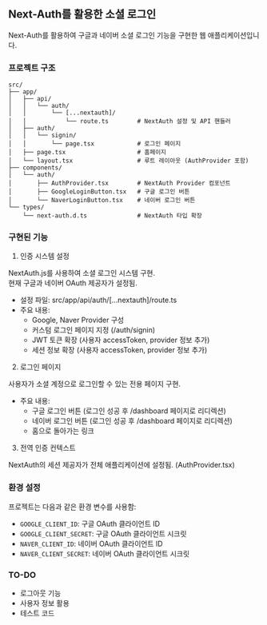 ## Next-Auth를 활용한 소셜 로그인
Next-Auth를 활용하여 구글과 네이버 소셜 로그인 기능을 구현한 웹 애플리케이션입니다.

### 프로젝트 구조
```
src/
├── app/
│   ├── api/
│   │   └── auth/
│   │       └── [...nextauth]/
│   │           └── route.ts        # NextAuth 설정 및 API 핸들러
│   ├── auth/
│   │   └── signin/
│   │       └── page.tsx            # 로그인 페이지
│   ├── page.tsx                    # 홈페이지
│   └── layout.tsx                  # 루트 레이아웃 (AuthProvider 포함)
├── components/
│   └── auth/
│       ├── AuthProvider.tsx        # NextAuth Provider 컴포넌트
│       ├── GoogleLoginButton.tsx   # 구글 로그인 버튼
│       └── NaverLoginButton.tsx    # 네이버 로그인 버튼
└── types/
    └── next-auth.d.ts              # NextAuth 타입 확장
```

### 구현된 기능

1. 인증 시스템 설정

NextAuth.js를 사용하여 소셜 로그인 시스템 구현.<br>
현재 구글과 네이버 OAuth 제공자가 설정됨.

- 설정 파일: src/app/api/auth/[...nextauth]/route.ts
- 주요 내용:
    - Google, Naver Provider 구성
    - 커스텀 로그인 페이지 지정 (/auth/signin)
    - JWT 토큰 확장 (사용자 accessToken, provider 정보 추가)
    - 세션 정보 확장 (사용자 accessToken, provider 정보 추가)

2. 로그인 페이지

사용자가 소셜 계정으로 로그인할 수 있는 전용 페이지 구현.

- 주요 내용:
    - 구글 로그인 버튼 (로그인 성공 후 /dashboard 페이지로 리디렉션)
    - 네이버 로그인 버튼 (로그인 성공 후 /dashboard 페이지로 리디렉션)
    - 홈으로 돌아가는 링크

3. 전역 인증 컨텍스트

NextAuth의 세션 제공자가 전체 애플리케이션에 설정됨. (AuthProvider.tsx) 

### 환경 설정
프로젝트는 다음과 같은 환경 변수를 사용함:

- `GOOGLE_CLIENT_ID`: 구글 OAuth 클라이언트 ID
- `GOOGLE_CLIENT_SECRET`: 구글 OAuth 클라이언트 시크릿
- `NAVER_CLIENT_ID`: 네이버 OAuth 클라이언트 ID
- `NAVER_CLIENT_SECRET`: 네이버 OAuth 클라이언트 시크릿

### TO-DO
- 로그아웃 기능
- 사용자 정보 활용
- 테스트 코드